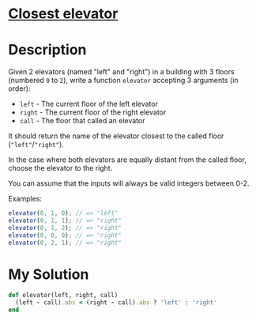 # [Closest elevator](https://www.codewars.com/kata/5c374b346a5d0f77af500a5a)

# Description
Given 2 elevators (named "left" and "right") in a building with 3 floors (numbered `0` to `2`), write a function 
`elevator` accepting 3 arguments (in order):

* `left` - The current floor of the left elevator
* `right` - The current floor of the right elevator
* `call` - The floor that called an elevator

It should return the name of the elevator closest to the called floor (`"left"`/`"right"`).

In the case where both elevators are equally distant from the called floor, choose the elevator to the right.

You can assume that the inputs will always be valid integers between 0-2.

Examples:
```javascript
elevator(0, 1, 0); // => "left"
elevator(0, 1, 1); // => "right"
elevator(0, 1, 2); // => "right"
elevator(0, 0, 0); // => "right"
elevator(0, 2, 1); // => "right"
```

# My Solution
```ruby
def elevator(left, right, call)
  (left - call).abs < (right - call).abs ? 'left' : 'right'
end
```

